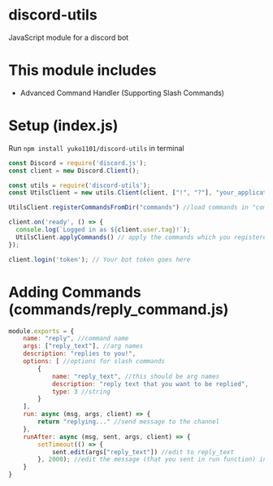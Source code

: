 # discord-utils
JavaScript module for a discord bot

# This module includes
 - Advanced Command Handler (Supporting Slash Commands)

# Setup (index.js)
Run `npm install yuko1101/discord-utils` in terminal

``` js
const Discord = require('discord.js');
const client = new Discord.Client();

const utils = require('discord-utils');
const UtilsClient = new utils.Client(client, ["!", "?"], "your_application_id") // (bot_client, prefixes, application_id)

UtilsClient.registerCommandsFromDir("commands") //load commands in "commands" folder

client.on('ready', () => {
  console.log(`Logged in as ${client.user.tag}!`);
  UtilsClient.applyCommands() // apply the commands which you registered
});

client.login('token'); // Your bot token goes here
```
# Adding Commands (commands/reply_command.js)

``` js
module.exports = {
    name: "reply", //command name
    args: ["reply_text"], //arg names
    description: "replies to you!",
    options: [ //options for slash commands
        {
            name: "reply_text", //this should be arg names
            description: "reply text that you want to be replied", 
            type: 3 //string
        }
    ],
    run: async (msg, args, client) => {
        return "replying..." //send message to the channel
    },
    runAfter: async (msg, sent, args, client) => {
        setTimeout(() => {
            sent.edit(args["reply_text"]) //edit to reply_text
        }, 2000); //edit the message (that you sent in run function) in 2sec
    }
}
```
